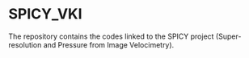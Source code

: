 # SPICY_VKI
 The repository contains the codes linked to the SPICY project (Super-resolution and Pressure from Image Velocimetry).
 
 
 
 
 
 
 
 
